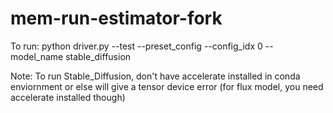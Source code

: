 # mem-run-estimator-fork

To run: python driver.py --test --preset_config --config_idx 0 --model_name stable_diffusion

Note: To run Stable_Diffusion, don't have accelerate installed in conda enviornment or else will give a tensor device error (for flux model, you need accelerate installed though)
